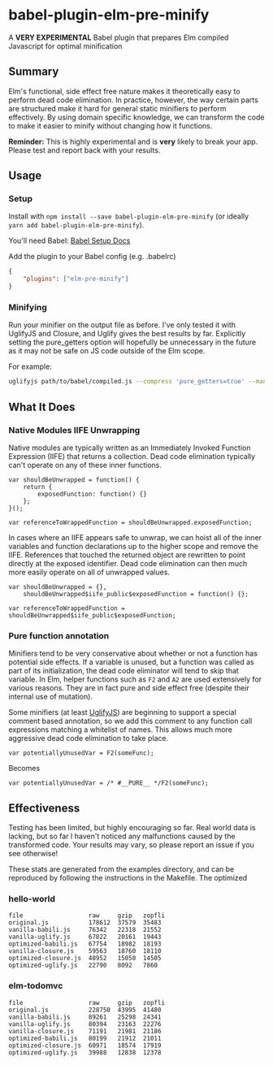 # babel-plugin-elm-pre-minify

A **VERY EXPERIMENTAL** Babel plugin that prepares Elm compiled Javascript for optimal minification

## Summary

Elm's functional, side effect free nature makes it theoretically easy to perform dead code elimination. In practice, however, the way certain parts are structured make it hard for general static minifiers to perform effectively. By using domain specific knowledge, we can transform the code to make it easier to minify without changing how it functions.

**Reminder:** This is highly experimental and is **very** likely to break your app. Please test and report back with your results.


## Usage


### Setup

Install with `npm install --save babel-plugin-elm-pre-minify` (or ideally `yarn add babel-plugin-elm-pre-minify`).

You'll need Babel: [Babel Setup Docs](https://babeljs.io/docs/setup/)

Add the plugin to your Babel config (e.g. .babelrc)

```json
{
	"plugins": ["elm-pre-minify"]
}
```

### Minifying

Run your minifier on the output file as before. I've only tested it with UglifyJS and Closure, and Uglify gives the best results by far. Explicitly setting the pure_getters option will hopefully be unnecessary in the future as it may not be safe on JS code outside of the Elm scope.

For example:

```sh
uglifyjs path/to/babel/compiled.js --compress 'pure_getters=true' --mangle --output path/to/final.js
```


## What It Does

### Native Modules IIFE Unwrapping

Native modules are typically written as an Immediately Invoked Function Expression (IIFE) that returns a collection. Dead code elimination typically can't operate on any of these inner functions.


```
var shouldBeUnwrapped = function() {
	return {
		exposedFunction: function() {}
	};
}();

var referenceToWrappedFunction = shouldBeUnwrapped.exposedFunction;
```

In cases where an IIFE appears safe to unwrap, we can hoist all of the inner variables and function declarations up to the higher scope and remove the IIFE. References that touched the returned object are rewritten to point directly at the exposed identifier. Dead code elimination can then much more easily operate on all of unwrapped values.


```
var shouldBeUnwrapped = {},
	shouldBeUnwrapped$iife_public$exposedFunction = function() {};

var referenceToWrappedFunction = shouldBeUnwrapped$iife_public$exposedFunction;
```

### Pure function annotation

Minifiers tend to be very conservative about whether or not a function has potential side effects. If a variable is unused, but a function was called as part of its initialization, the dead code eliminator will tend to skip that variable. In Elm, helper functions such as `F2` and `A2` are used extensively for various reasons. They are in fact pure and side effect free (despite their internal use of mutation).

Some minifiers (at least [UglifyJS](https://github.com/mishoo/UglifyJS2/pull/1448)) are beginning to support a special comment based annotation, so we add this comment to any function call expressions matching a whitelist of names. This allows much more aggressive dead code elimination to take place.

```
var potentiallyUnusedVar = F2(someFunc);
```

Becomes

```
var potentiallyUnusedVar = /* #__PURE__ */F2(someFunc);
```


## Effectiveness

Testing has been limited, but highly encouraging so far. Real world data is lacking, but so far I haven't noticed any malfunctions caused by the transformed code. Your results may vary, so please report an issue if you see otherwise!

These stats are generated from the examples directory, and can be reproduced by following the instructions in the Makefile. The optimized

### hello-world

```
file                  raw     gzip   zopfli
original.js           178612  37579  35483
vanilla-babili.js     76342   22318  21552
vanilla-uglify.js     67822   20161  19443
optimized-babili.js   67754   18982  18193
vanilla-closure.js    59563   18760  18110
optimized-closure.js  48952   15050  14505
optimized-uglify.js   22790   8092   7860
```


### elm-todomvc

```
file                  raw     gzip   zopfli
original.js           228750  43995  41480
vanilla-babili.js     89261   25298  24341
vanilla-uglify.js     80394   23163  22276
vanilla-closure.js    71191   21981  21186
optimized-babili.js   80199   21912  21011
optimized-closure.js  60971   18574  17919
optimized-uglify.js   39988   12838  12378
```
